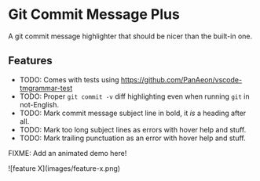 # Git Commit Message Plus

A git commit message highlighter that should be nicer than the built-in one.

## Features

* TODO: Comes with tests using
  <https://github.com/PanAeon/vscode-tmgrammar-test>
* TODO: Proper `git commit -v` diff highlighting even when running `git` in
  not-English.
* TODO: Mark commit message subject line in bold, it *is* a heading after all.
* TODO: Mark too long subject lines as errors with hover help and stuff.
* TODO: Mark trailing punctuation as an error with hover help and stuff.

FIXME: Add an animated demo here!

\!\[feature X\]\(images/feature-x.png\)
